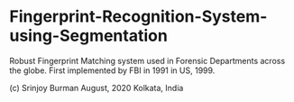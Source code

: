 # Fingerprint-Recognition-System-using-Segmentation

Robust Fingerprint Matching system used in Forensic Departments across the globe.
First implemented by FBI in 1991 in US, 1999.

(c) Srinjoy Burman
August, 2020
Kolkata, India
